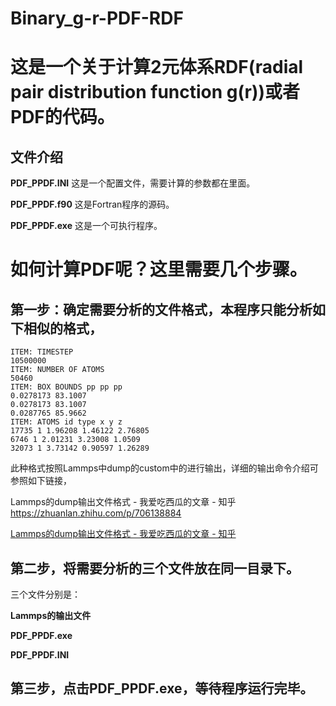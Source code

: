 # Binary_g-r-PDF-RDF
# 这是一个关于计算2元体系RDF(radial pair distribution function g(r))或者PDF的代码。
## 文件介绍 

**PDF_PPDF.INI**      这是一个配置文件，需要计算的参数都在里面。 

**PDF_PPDF.f90**      这是Fortran程序的源码。 

**PDF_PPDF.exe**      这是一个可执行程序。

# 如何计算PDF呢？这里需要几个步骤。
## 第一步：确定需要分析的文件格式，本程序只能分析如下相似的格式，
```
ITEM: TIMESTEP
10500000
ITEM: NUMBER OF ATOMS
50460
ITEM: BOX BOUNDS pp pp pp
0.0278173 83.1007
0.0278173 83.1007
0.0287765 85.9662
ITEM: ATOMS id type x y z
17735 1 1.96208 1.46122 2.76805
6746 1 2.01231 3.23008 1.0509
32073 1 3.73142 0.90597 1.26289
```
此种格式按照Lammps中dump的custom中的进行输出，详细的输出命令介绍可参照如下链接， 

Lammps的dump输出文件格式 - 我爱吃西瓜的文章 - 知乎
https://zhuanlan.zhihu.com/p/706138884 

[Lammps的dump输出文件格式 - 我爱吃西瓜的文章 - 知乎](https://zhuanlan.zhihu.com/p/706138884)

## 第二步，将需要分析的三个文件放在同一目录下。
三个文件分别是： 

**Lammps的输出文件** 

**PDF_PPDF.exe** 

**PDF_PPDF.INI** 


## 第三步，点击**PDF_PPDF.exe**，等待程序运行完毕。
